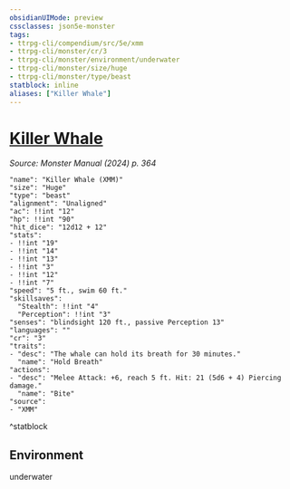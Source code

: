 ```yaml
---
obsidianUIMode: preview
cssclasses: json5e-monster
tags:
- ttrpg-cli/compendium/src/5e/xmm
- ttrpg-cli/monster/cr/3
- ttrpg-cli/monster/environment/underwater
- ttrpg-cli/monster/size/huge
- ttrpg-cli/monster/type/beast
statblock: inline
aliases: ["Killer Whale"]
---
```

# [Killer Whale](3-Compendium\bestiary\beast/killer-whale-xmm.md)
*Source: Monster Manual (2024) p. 364*  

```statblock
"name": "Killer Whale (XMM)"
"size": "Huge"
"type": "beast"
"alignment": "Unaligned"
"ac": !!int "12"
"hp": !!int "90"
"hit_dice": "12d12 + 12"
"stats":
- !!int "19"
- !!int "14"
- !!int "13"
- !!int "3"
- !!int "12"
- !!int "7"
"speed": "5 ft., swim 60 ft."
"skillsaves":
  "Stealth": !!int "4"
  "Perception": !!int "3"
"senses": "blindsight 120 ft., passive Perception 13"
"languages": ""
"cr": "3"
"traits":
- "desc": "The whale can hold its breath for 30 minutes."
  "name": "Hold Breath"
"actions":
- "desc": "Melee Attack: +6, reach 5 ft. Hit: 21 (5d6 + 4) Piercing damage."
  "name": "Bite"
"source":
- "XMM"
```
^statblock

## Environment

underwater